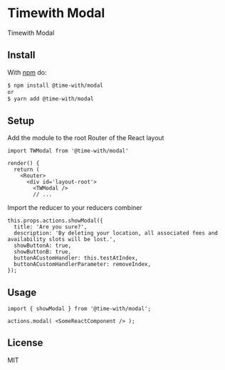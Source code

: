 # Timewith Modal

Timewith Modal

## Install

With [npm](http://npmjs.org) do:

```bash
$ npm install @time-with/modal
or
$ yarn add @time-with/modal
```

## Setup

Add the module to the root Router of the React layout

    import TWModal from '@time-with/modal'

    render() {
      return (
        <Router>
          <div id='layout-root'>
            <TWModal />
            // ...

Import the reducer to your reducers combiner
    
    this.props.actions.showModal({
      title: 'Are you sure?',
      description: 'By deleting your location, all associated fees and availability slots will be lost.',
      showButtonA: true,
      showButtonB: true,
      buttonACustomHandler: this.testAtIndex,
      buttonACustomHandlerParameter: removeIndex,
    });

## Usage

    import { showModal } from '@time-with/modal';

    actions.modal( <SomeReactComponent /> );


## License

MIT

